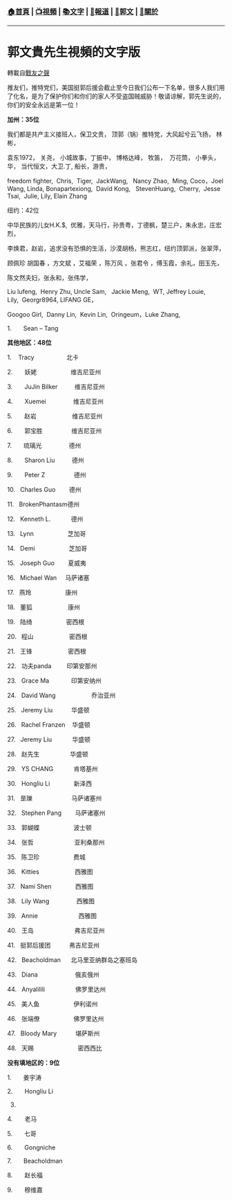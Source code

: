 ###  [:house:首頁](https://github.com/ourhimalayas/home) | [:tv:視頻](https://github.com/ourhimalayas/videos) | [:books:文字](https://github.com/ourhimalayas/txt) | [:newspaper:報道](https://github.com/ourhimalayas/news) | [:eagle:郭文](https://github.com/ourhimalayas/guomedia) | [:pray:關於](https://github.com/ourhimalayas/home/tree/master/about)
---
# 郭文貴先生視頻的文字版
轉載自[戰友之聲](http://littleantvoice.blogspot.com)

推友们，推特党们，美国挺郭后援会截止至今日我们公布一下名单，很多人我们用了化名，是为了保护你们和你们的家人不受盗国贼威胁！敬请谅解，郭先生说的，你们的安全永远是第一位！







**加州：35位**



我们都是共产主义接班人，保卫文贵， 顶郭（锅）推特党，大风起兮云飞扬， 林彬，

袁东1972， 关尧， 小城故事，丁振中， 博格达峰， 牧笛，  万花筒， 小拳头，华， 当代恒文，大卫.丁, 船长，游贵，

freedom fighter,  Chris,  Tiger,  JackWang,   Nancy Zhao,  Ming, Coco，Joel Wang, Linda, Bonapartexiong,  David Kong,   StevenHuang,  Cherry,  Jesse Tsai,  Julie, Lily, Elain Zhang





纽约：42位







中华民族的儿女H.K.$,  优雅，天马行，孙贵粤，丁德枫，楚三户，朱永忠，庄宏烈，

李焕君，赵岩，追求没有恐惧的生活，沙漠胡杨，熊志红，纽约顶郭派，张翠萍，

顾佩珍 胡国春 ，方文斌 ，艾福荣 ，陈万风 ，张君令 ，傅玉霞，余礼，田玉先，

陈文然夫妇，张永和，张伟学，

Liu lufeng,  Henry Zhu, Uncle Sam,   Jackie Meng,  WT, Jeffrey Louie, Lily,  Georgr8964, LIFANG GE，

Googoo Girl,  Danny Lin,  Kevin Lin,  Oringeum，Luke Zhang,



1.       Sean – Tang







**其他地区：48位**



1.    Tracy                   北卡





2.       妖姥                    维吉尼亚州

3.       JuJin Bilker          维吉尼亚州

4.       Xuemei                维吉尼亚州

5.       赵岩                     维吉尼亚州

6.       郭宝胜                 维吉尼亚州

7.       琉璃光                德州

8.       Sharon Liu          德州

9.       Peter Z                 德州

10.   Charles Guo        德州

11.   BrokenPhantasm德州

12.   Kenneth L.            德州

13.   Lynn                    芝加哥

14.   Demi                    芝加哥

15.   Joseph Guo        夏威夷

16.   Michael Wan     马萨诸塞

17.   燕玲                    康州

18.   董狐                     康州

19.   陆绮                    密西根

20.   程山                     密西根

21.   王锋                     密西根

22.   功夫panda         印第安那州

23.   Grace Ma             印第安纳州

24.   David Wang                     乔治亚州

25.   Jeremy Liu           华盛顿

26.   Rachel Franzen    华盛顿

27.   Jeremy Liu            华盛顿

28.   赵先生                  华盛顿

29.   YS CHANG            肯塔基州

30.   Hongliu Li              新泽西

31.   昰瓅                       马萨诸塞州

32.   Stephen Pang        马萨诸塞州

33.   郭蝴蝶                    波士顿

34.   张哲                        亚利桑那州

35.   陈卫珍                    费城

36.   Kitties                     西雅图

37.   Nami Shen              西雅图

38.   Lily Wang                西雅图

39.   Annie                        西雅图

40.   王岛                        弗吉尼亚州

41.   挺郭后援团           弗吉尼亚州

42.   Beacholdman      北马里亚纳群岛之塞班岛

43.   Diana                      俄亥俄州

44.   Anyalilili                  佛罗里达州

45.   美人鱼                    伊利诺州

46.   张端僚                    佛罗里达州

47.   Bloody Mary           堪萨斯州

48.   天赐                          密西西比







**没有填地区的：9位**



1.       姜宇涛

2.       Hongliu Li

3.

4.       老马

5.       七哥

6.       Gongniche

7.       Beacholdman

8.       赵长福

9.       穆维嘉



















<u></u><sub></sub><sup></sup><strike></strike>